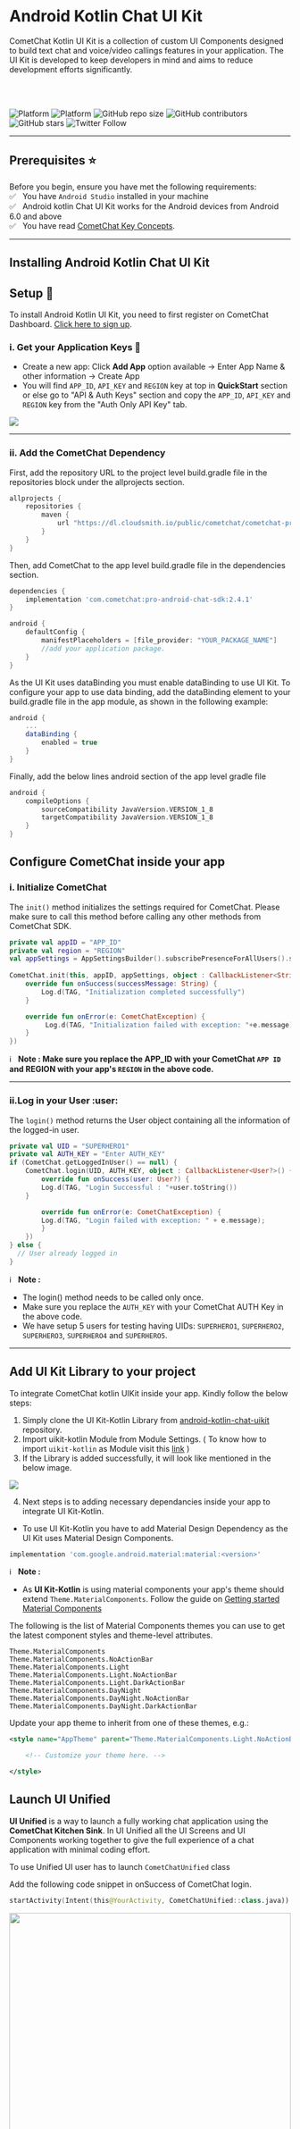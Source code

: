 <div style="width:100%">
    <div style="width:50%; display:inline-block">
        <p align="center">
        <img align="center" alt="" src="https://avatars2.githubusercontent.com/u/45484907?s=200&v=4">
        </p>
    </div>
</div>

<br></br><br></br>

# Android Kotlin Chat UI Kit

CometChat Kotlin UI Kit is a collection of custom UI Components designed to build text chat and voice/video callings features in your application. 
The UI Kit is developed to keep developers in mind and aims to reduce development efforts significantly.

</br></br>

![Platform](https://img.shields.io/badge/Platform-Android-brightgreen.svg)
![Platform](https://img.shields.io/badge/Language-Kotlin-yellowgreen.svg)
![GitHub repo size](https://img.shields.io/github/repo-size/cometchat-pro/android-kotlin-chat-ui-kit)
![GitHub contributors](https://img.shields.io/github/contributors/cometchat-pro/android-kotlin-chat-ui-kit)
![GitHub stars](https://img.shields.io/github/stars/cometchat-pro/android-kotlin-chat-ui-kit?style=social)
![Twitter Follow](https://img.shields.io/twitter/follow/cometchat?style=social)

---

## Prerequisites :star:
Before you begin, ensure you have met the following requirements:<br/>
✅ &nbsp; You have `Android Studio` installed in your machine <br/>
✅ &nbsp; Android kotlin Chat UI Kit works for the Android devices from Android 6.0 and above <br/>
✅ &nbsp; You have read [CometChat Key Concepts](https://prodocs.cometchat.com/v2.1/docs/concepts).<br/>

---

## Installing Android Kotlin Chat UI Kit 
## Setup :wrench:
To install Android Kotlin UI Kit, you need to first register on CometChat Dashboard. [Click here to sign up](https://app.cometchat.com/login).

###  i. Get your Application Keys :key:
- Create a new app: Click **Add App** option available  →  Enter App Name & other information  → Create App
- You will find `APP_ID`, `API_KEY` and `REGION` key at top in **QuickStart** section or else go to "API & Auth Keys" section and copy the `APP_ID`, `API_KEY` and `REGION` key from the "Auth Only API Key" tab.
<img align="center" src="https://github.com/cometchat-pro-samples/android-kotlin-chat-app/blob/master/Screenshot/qs.png"/>


---

###  ii. Add the CometChat Dependency

First, add the repository URL to the project level build.gradle file in the repositories block under the allprojects section.
```groovy
allprojects {
	repositories {
		maven {
			url "https://dl.cloudsmith.io/public/cometchat/cometchat-pro-android/maven/"
		}
	}
}
```

Then, add CometChat to the app level build.gradle file in the dependencies section.
```groovy
dependencies {
	implementation 'com.cometchat:pro-android-chat-sdk:2.4.1'
}
```
```groovy
android {
	defaultConfig {
		manifestPlaceholders = [file_provider: "YOUR_PACKAGE_NAME"] 
		//add your application package.
	}
}
```

As the UI Kit uses dataBinding you must enable dataBinding to use UI Kit. To configure your app to use data binding, add the dataBinding element to your build.gradle file in the app module, as shown in the following example:
```groovy
android {
	...
	dataBinding {
		enabled = true
	}
}
```
Finally, add the below lines android section of the app level gradle file
```groovy
android {
	compileOptions {
		sourceCompatibility JavaVersion.VERSION_1_8
		targetCompatibility JavaVersion.VERSION_1_8
	}
}
```
## Configure CometChat inside your app
### i. Initialize CometChat
The `init()` method initializes the settings required for CometChat. Please make sure to call this method before calling any other methods from CometChat SDK.

```kotlin
private val appID = "APP_ID"
private val region = "REGION"
val appSettings = AppSettingsBuilder().subscribePresenceForAllUsers().setRegion(region).build()
			
CometChat.init(this, appID, appSettings, object : CallbackListener<String>() {
    override fun onSuccess(successMessage: String) {
        Log.d(TAG, "Initialization completed successfully")
    }

    override fun onError(e: CometChatException) {
         Log.d(TAG, "Initialization failed with exception: "+e.message)
    }
})
```

:information_source: &nbsp; **Note :
Make sure you replace the APP_ID with your CometChat `APP ID` and REGION with your app's `REGION` in the above code.**

---

### ii.Log in your User :user:
The `login()` method returns the User object containing all the information of the logged-in user.

```kotlin
private val UID = "SUPERHERO1"
private val AUTH_KEY = "Enter AUTH_KEY"
if (CometChat.getLoggedInUser() == null) {
    CometChat.login(UID, AUTH_KEY, object : CallbackListener<User?>() {
        override fun onSuccess(user: User?) {
		Log.d(TAG, "Login Successful : "+user.toString())
    }

        override fun onError(e: CometChatException) {
		Log.d(TAG, "Login failed with exception: " + e.message);
        }
    })
} else {
  // User already logged in
}
```
:information_source: &nbsp; **Note :**
* The login() method needs to be called only once.
* Make sure you replace the `AUTH_KEY` with your CometChat AUTH Key in the above code.
* We have setup 5 users for testing having UIDs: `SUPERHERO1`, `SUPERHERO2`, `SUPERHERO3`, `SUPERHERO4` and `SUPERHERO5`.

---


## Add UI Kit Library to your project
To integrate CometChat kotlin UIKit inside your app. Kindly follow the below steps:

1. Simply clone the UI Kit-Kotlin Library from [android-kotlin-chat-uikit](https://github.com/cometchat-pro/android-kotlin-chat-ui-kit) repository.
2. Import uikit-kotlin Module from Module Settings. ( To know how to import `uikit-kotlin` as Module visit this [link](https://prodocs.cometchat.com/v2.1/docs/android-ui-kit-setup) )
3. If the Library is added successfully, it will look like mentioned in the below image.

<img align="center" width="auto" height="auto" src="https://github.com/cometchat-pro-samples/android-kotlin-chat-app/blob/master/Screenshot/file_structure.png">

4. Next steps is to adding necessary dependancies inside your app to integrate UI Kit-Kotlin.

* To use UI Kit-Kotlin you have to add Material Design Dependency as the UI Kit uses Material Design Components.
```groovy
implementation 'com.google.android.material:material:<version>'
```

:information_source: &nbsp; **Note :**
* As **UI Kit-Kotlin** is using material components your app's theme should extend `Theme.MaterialComponents`. Follow the guide on [Getting started Material Components](https://material.io/develop/android/docs/getting-started)

The following is the list of Material Components themes you can use to get the latest component styles and theme-level attributes.

`Theme.MaterialComponents` </br>
`Theme.MaterialComponents.NoActionBar`  </br>
`Theme.MaterialComponents.Light` </br>
`Theme.MaterialComponents.Light.NoActionBar` </br>
`Theme.MaterialComponents.Light.DarkActionBar` </br>
`Theme.MaterialComponents.DayNight` </br>
`Theme.MaterialComponents.DayNight.NoActionBar` </br>
`Theme.MaterialComponents.DayNight.DarkActionBar` </br>

Update your app theme to inherit from one of these themes, e.g.:
```xml
<style name="AppTheme" parent="Theme.MaterialComponents.Light.NoActionBar.Bridge">

    <!-- Customize your theme here. -->

</style>
```

## Launch UI Unified
**UI Unified** is a way to launch a fully working chat application using the **CometChat Kitchen Sink**. In UI Unified all the UI Screens and UI Components working together to give the full experience of a chat application with minimal coding effort.  

To use Unified UI user has to launch `CometChatUnified` class

Add the following code snippet in onSuccess of CometChat login.
```kotlin
startActivity(Intent(this@YourActivity, CometChatUnified::class.java))
```
<img align="center" width="100%" height="auto" src="https://github.com/cometchat-pro/android-kotlin-chat-app/blob/master/Screenshot/UI%20Unified.png">

---

## Checkout our sample apps
### Kotlin:
Visit our [Kotlin sample app](https://github.com/cometchat-pro/android-kotlin-chat-app) repo to run the kotlin sample app.
### Java:
Visit our [Java sample app](https://github.com/cometchat-pro/android-java-chat-app) repo to run the Java sample app.

## Troubleshooting
- To read the full documentation on UI Kit integration visit our [Documentation](https://prodocs.cometchat.com/v2.1/docs).
- Facing any issues while integrating or installing the UI Kit please <a href="https://app.cometchat.io/"> connect with us via real time support present in CometChat Dashboard.</a>.

## Contributors
Thanks to the following people who have contributed to this project:<br/>
[@poojashivane](https://github.com/PoojaShivane)

		
## :mailbox: Contact 
Contact us via real time support present in [CometChat Dashboard](https://app.cometchat.io/).

## License

This project uses the following license: [License](https://github.com/cometchat-pro/.github/blob/master/LICENSE).


